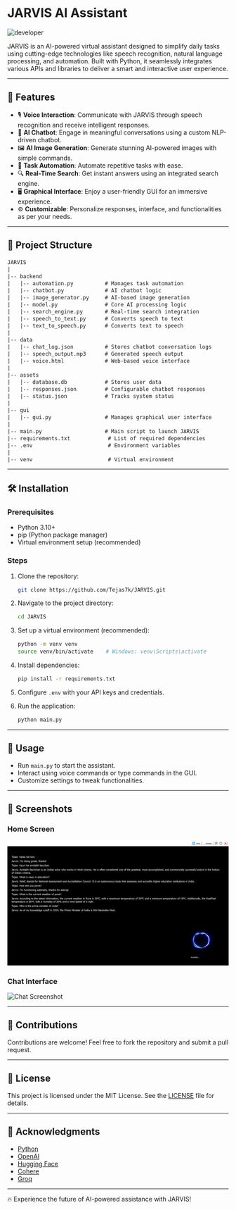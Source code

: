 # JARVIS AI Assistant
![developer](https://img.shields.io/badge/Developed%20By%20%3A-TEJAS%20KHUTWAD-blue)

JARVIS is an AI-powered virtual assistant designed to simplify daily tasks using cutting-edge technologies like speech recognition, natural language processing, and automation. Built with Python, it seamlessly integrates various APIs and libraries to deliver a smart and interactive user experience.

---

## 🚀 Features

- 🎙 **Voice Interaction**: Communicate with JARVIS through speech recognition and receive intelligent responses.
- 💬 **AI Chatbot**: Engage in meaningful conversations using a custom NLP-driven chatbot.
- 🖼 **AI Image Generation**: Generate stunning AI-powered images with simple commands.
- 🔄 **Task Automation**: Automate repetitive tasks with ease.
- 🔍 **Real-Time Search**: Get instant answers using an integrated search engine.
- 🖥 **Graphical Interface**: Enjoy a user-friendly GUI for an immersive experience.
- ⚙ **Customizable**: Personalize responses, interface, and functionalities as per your needs.

---

## 📁 Project Structure

```plaintext
JARVIS
|
|-- backend
|   |-- automation.py          # Manages task automation
|   |-- chatbot.py             # AI chatbot logic
|   |-- image_generator.py     # AI-based image generation
|   |-- model.py               # Core AI processing logic
|   |-- search_engine.py       # Real-time search integration
|   |-- speech_to_text.py      # Converts speech to text
|   |-- text_to_speech.py      # Converts text to speech
|
|-- data
|   |-- chat_log.json          # Stores chatbot conversation logs
|   |-- speech_output.mp3      # Generated speech output
|   |-- voice.html             # Web-based voice interface
|
|-- assets
|   |-- database.db            # Stores user data
|   |-- responses.json         # Configurable chatbot responses
|   |-- status.json            # Tracks system status
|
|-- gui
|   |-- gui.py                 # Manages graphical user interface
|
|-- main.py                    # Main script to launch JARVIS
|-- requirements.txt            # List of required dependencies
|-- .env                        # Environment variables
|
|-- venv                        # Virtual environment
```

---

## 🛠 Installation

### Prerequisites

- Python 3.10+
- pip (Python package manager)
- Virtual environment setup (recommended)

### Steps

1. Clone the repository:
   ```bash
   git clone https://github.com/Tejas7k/JARVIS.git
   ```

2. Navigate to the project directory:
   ```bash
   cd JARVIS
   ```

3. Set up a virtual environment (recommended):
   ```bash
   python -m venv venv
   source venv/bin/activate    # Windows: venv\Scripts\activate
   ```

4. Install dependencies:
   ```bash
   pip install -r requirements.txt
   ```

5. Configure `.env` with your API keys and credentials.

6. Run the application:
   ```bash
   python main.py
   ```

---

## 🎯 Usage

- Run `main.py` to start the assistant.
- Interact using voice commands or type commands in the GUI.
- Customize settings to tweak functionalities.

---

## 📸 Screenshots

### Home Screen
![JARVIS Logo](screenshots/chat.png)

### Chat Interface
![Chat Screenshot]([https://github.com/user-attachments/assets/chat-interface.pn](https://github.com/Tejas7k/JARVIS/blob/main/screenshots/chat.png))

---

## 🤝 Contributions

Contributions are welcome! Feel free to fork the repository and submit a pull request.

---

## 📜 License

This project is licensed under the MIT License. See the [LICENSE](LICENSE) file for details.

---

## 🌟 Acknowledgments

- [Python](https://www.python.org/)
- [OpenAI](https://openai.com/)
- [Hugging Face](https://huggingface.co/)
- [Cohere](https://cohere.com/)
- [Groq](https://groq.dev)

---

🔥 Experience the future of AI-powered assistance with JARVIS!

